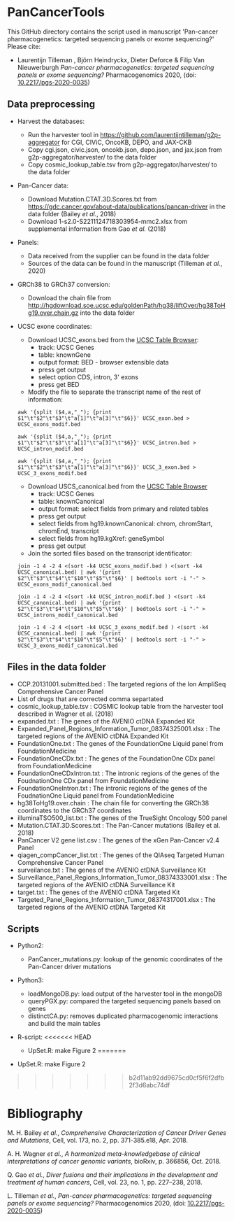 # PanCancerTools

This GitHub directory contains the script used in manuscript 'Pan-cancer pharmacogenetics: targeted sequencing panels or exome sequencing?'
Please cite:
- Laurentijn Tilleman , Björn Heindryckx, Dieter Deforce & Filip Van Nieuwerburgh *Pan-cancer pharmacogenetics: targeted sequencing panels or exome sequencing?* Pharmacogenomics 2020, (doi: [10.2217/pgs-2020-0035](http://dx.doi.org/10.2217/pgs-2020-0035))

## Data preprocessing

* Harvest the databases:
  * Run the harvester tool in https://github.com/laurentijntilleman/g2p-aggregator for CGI, CIViC, OncoKB, DEPO, and JAX-CKB
  * Copy cgi.json, civic.json, oncokb.json, depo.json, and jax.json from g2p-aggregator/harvester/ to the data folder
  * Copy cosmic_lookup_table.tsv from g2p-aggregator/harvester/ to the data folder

* Pan-Cancer data:
  * Download Mutation.CTAT.3D.Scores.txt from https://gdc.cancer.gov/about-data/publications/pancan-driver in the data folder (Bailey *et al.*, 2018)
  * Download 1-s2.0-S2211124718303954-mmc2.xlsx from supplemental information from Gao *et al.* (2018)

* Panels:
  * Data received from the supplier can be found in the data folder
  * Sources of the data can be found in the manuscript (Tilleman *et al.*, 2020)

* GRCh38 to GRCh37 conversion:
  * Download the chain file from http://hgdownload.soe.ucsc.edu/goldenPath/hg38/liftOver/hg38ToHg19.over.chain.gz into the data folder

* UCSC exone coordinates:
  * Download UCSC_exons.bed from the [UCSC Table Browser](https://genome.ucsc.edu/cgi-bin/hgTables):
    * track: UCSC Genes
    * table: knownGene
    * output format: BED - browser extensible data
    * press get output
    * select option CDS, intron, 3' exons
    * press get BED
  * Modify the file to separate the transcript name of the rest of information:

  `awk '{split ($4,a,"_"); {print $1"\t"$2"\t"$3"\t"a[1]"\t"a[3]"\t"$6}}' UCSC_exon.bed > UCSC_exons_modif.bed`

  `awk '{split ($4,a,"_"); {print $1"\t"$2"\t"$3"\t"a[1]"\t"a[3]"\t"$6}}' UCSC_intron.bed > UCSC_intron_modif.bed`

  `awk '{split ($4,a,"_"); {print $1"\t"$2"\t"$3"\t"a[1]"\t"a[3]"\t"$6}}' UCSC_3_exon.bed > UCSC_3_exons_modif.bed`

  * Download USCS_canonical.bed from the [UCSC Table Browser](https://genome.ucsc.edu/cgi-bin/hgTables)
    * track: UCSC Genes
    * table: knownCanonical
    * output format: select fields from primary and related tables
    * press get output
    * select fields from hg19.knownCanonical: chrom, chromStart, chromEnd, transcript
    * select fields from hg19.kgXref: geneSymbol
    * press get output
  * Join the sorted files based on the transcript identificator:

  `join -1 4 -2 4 <(sort -k4 UCSC_exons_modif.bed ) <(sort -k4 UCSC_canonical.bed) | awk '{print $2"\t"$3"\t"$4"\t"$10"\t"$5"\t"$6}' | bedtools sort -i "-" > UCSC_exons_modif_canonical.bed`

  `join -1 4 -2 4 <(sort -k4 UCSC_intron_modif.bed ) <(sort -k4 UCSC_canonical.bed) | awk '{print $2"\t"$3"\t"$4"\t"$10"\t"$5"\t"$6}' | bedtools sort -i "-" > UCSC_introns_modif_canonical.bed`

  `join -1 4 -2 4 <(sort -k4 UCSC_3_exons_modif.bed ) <(sort -k4 UCSC_canonical.bed) | awk '{print $2"\t"$3"\t"$4"\t"$10"\t"$5"\t"$6}' | bedtools sort -i "-" > UCSC_3_exons_modif_canonical.bed`

## Files in the data folder

* CCP.20131001.submitted.bed : The targeted regions of the Ion AmpliSeq Comprehensive Cancer Panel
* List of drugs that are corrected comma separtated
* cosmic_lookup_table.tsv : COSMIC lookup table from the harvester tool described in Wagner et al. (2018)
* expanded.txt : The genes of the AVENIO ctDNA Expanded Kit
* Expanded_Panel_Regions_Information_Tumor_08374325001.xlsx : The targeted regions of the AVENIO ctDNA Expanded Kit
* FoundationOne.txt : The genes of the FoundationOne Liquid panel from FoundationMedicine
* FoundationOneCDx.txt : The genes of the FoundationOne CDx panel from FoundationMedicine
* FoundationOneCDxIntron.txt : The intronic regions of the genes of the FoudnationOne CDx panel from FoundationMedicine
* FoundationOneIntron.txt : The intronic regions of the genes of the FoudnationOne Liquid panel from FoundationMedicine
* hg38ToHg19.over.chain : The chain file for converting the GRCh38 coordinates to the GRCh37 coordinates
* illuminaTSO500_list.txt : The genes of the TrueSight Oncology 500 panel
* Mutation.CTAT.3D.Scores.txt : The Pan-Cancer mutations (Bailey et al. 2018)
* PanCancer V2 gene list.csv : The genes of the xGen Pan-Cancer v2.4 Panel
* qiagen_compCancer_list.txt : The genes of the QIAseq Targeted Human Comprehensive Cancer Panel
* surveilance.txt : The genes of the AVENIO ctDNA Surveillance Kit
* Surveillance_Panel_Regions_Information_Tumor_08374333001.xlsx : The targeted regions of the AVENIO ctDNA Surveillance Kit
* target.txt : The genes of the AVENIO ctDNA Targeted Kit
* Targeted_Panel_Regions_Information_Tumor_08374317001.xlsx : The targeted regions of the AVENIO ctDNA Targeted Kit

## Scripts

* Python2:
  * PanCancer_mutations.py: lookup of the genomic coordinates of the Pan-Cancer driver mutations

* Python3:
  * loadMongoDB.py: load output of the harvester tool in the mongoDB
  * queryPGX.py: compared the targeted sequencing panels based on genes
  * distinctCA.py: removes duplicated pharmacogenomic interactions and build the main tables

* R-script:
<<<<<<< HEAD
  * UpSet.R: make Figure 2
=======
 * UpSet.R: make Figure 2
>>>>>>> b2d11ab92dd9675cd0cf5f6f2dfb2f3d6abc74df

# Bibliography
M. H. Bailey *et al.*, *Comprehensive Characterization of Cancer Driver Genes and Mutations*, Cell, vol. 173, no. 2, pp. 371-385.e18, Apr. 2018.

A. H. Wagner *et al.*, *A harmonized meta-knowledgebase of clinical interpretations of cancer genomic variants*, bioRxiv, p. 366856, Oct. 2018.

Q. Gao *et al.*, *Diver fusions and their implications in the development and treatment of human cancers*, Cell, vol. 23, no. 1, pp. 227–238, 2018.

L. Tilleman *et al.*, *Pan-cancer pharmacogenetics: targeted sequencing panels or exome sequencing?* Pharmacogenomics 2020, (doi: [10.2217/pgs-2020-0035](http://dx.doi.org/10.2217/pgs-2020-0035))
